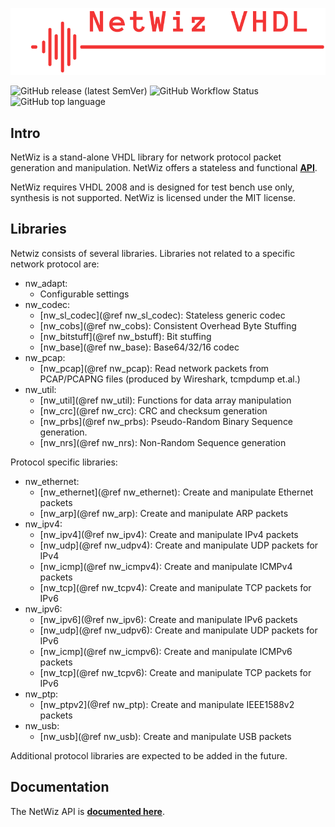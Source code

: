 ![](./netwiz.png)

![GitHub release (latest SemVer)](https://img.shields.io/github/v/release/geddy11/netwiz?style=plastic)
![GitHub Workflow Status](https://img.shields.io/github/actions/workflow/status/geddy11/netwiz/netwiz_ci.yml?style=plastic)
![GitHub top language](https://img.shields.io/github/languages/top/geddy11/netwiz?style=plastic)

## Intro
NetWiz is a stand-alone VHDL library for network protocol packet generation and manipulation. NetWiz offers a stateless and functional **[API](https://geddy11.github.io/netwiz/functions_func.html)**.

NetWiz requires VHDL 2008 and is designed for test bench use only, synthesis is not supported. NetWiz is licensed under the MIT license.

## Libraries
Netwiz consists of several libraries. Libraries not related to a specific network protocol are:
  * nw_adapt:
    * Configurable settings
  * nw_codec:
    * [nw_sl_codec](@ref nw_sl_codec): Stateless generic codec
    * [nw_cobs](@ref nw_cobs): Consistent Overhead Byte Stuffing
    * [nw_bitstuff](@ref nw_bstuff): Bit stuffing
    * [nw_base](@ref nw_base): Base64/32/16 codec
  * nw_pcap: 
    * [nw_pcap](@ref nw_pcap): Read network packets from PCAP/PCAPNG files (produced by Wireshark, tcmpdump et.al.)
  * nw_util: 
    * [nw_util](@ref nw_util): Functions for data array manipulation
    * [nw_crc](@ref nw_crc): CRC and checksum generation 
    * [nw_prbs](@ref nw_prbs): Pseudo-Random Binary Sequence generation.
    * [nw_nrs](@ref nw_nrs): Non-Random Sequence generation
  
  Protocol specific libraries:
  * nw_ethernet:
    * [nw_ethernet](@ref nw_ethernet): Create and manipulate Ethernet packets
    * [nw_arp](@ref nw_arp): Create and manipulate ARP packets
  * nw_ipv4:
    * [nw_ipv4](@ref nw_ipv4): Create and manipulate IPv4 packets
    * [nw_udp](@ref nw_udpv4): Create and manipulate UDP packets for IPv4
    * [nw_icmp](@ref nw_icmpv4): Create and manipulate ICMPv4 packets
    * [nw_tcp](@ref nw_tcpv4): Create and manipulate TCP packets for IPv6
  * nw_ipv6:
    * [nw_ipv6](@ref nw_ipv6): Create and manipulate IPv6 packets
    * [nw_udp](@ref nw_udpv6): Create and manipulate UDP packets for IPv6
    * [nw_icmp](@ref nw_icmpv6): Create and manipulate ICMPv6 packets
    * [nw_tcp](@ref nw_tcpv6): Create and manipulate TCP packets for IPv6
  * nw_ptp:
    * [nw_ptpv2](@ref nw_ptp): Create and manipulate IEEE1588v2 packets
  * nw_usb:
    * [nw_usb](@ref nw_usb): Create and manipulate USB packets

  Additional protocol libraries are expected to be added in the future.

  ## Documentation
  The NetWiz API is **[documented here](https://geddy11.github.io/netwiz/)**.

